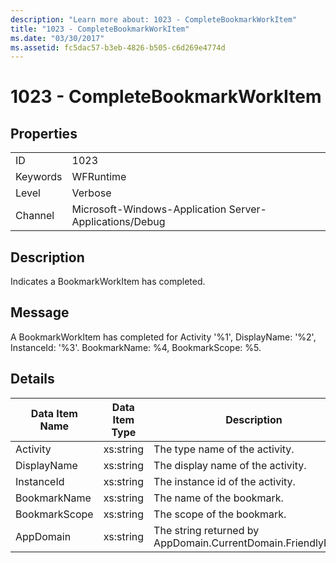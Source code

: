 ```yaml
---
description: "Learn more about: 1023 - CompleteBookmarkWorkItem"
title: "1023 - CompleteBookmarkWorkItem"
ms.date: "03/30/2017"
ms.assetid: fc5dac57-b3eb-4826-b505-c6d269e4774d
---
```

# 1023 - CompleteBookmarkWorkItem

## Properties  
  
|||  
|-|-|  
|ID|1023|  
|Keywords|WFRuntime|  
|Level|Verbose|  
|Channel|Microsoft-Windows-Application Server-Applications/Debug|  
  
## Description  

 Indicates a BookmarkWorkItem has completed.  
  
## Message  

 A BookmarkWorkItem has completed for Activity '%1', DisplayName: '%2', InstanceId: '%3'. BookmarkName: %4, BookmarkScope: %5.  
  
## Details  
  
|Data Item Name|Data Item Type|Description|  
|--------------------|--------------------|-----------------|  
|Activity|xs:string|The type name of the activity.|  
|DisplayName|xs:string|The display name of the activity.|  
|InstanceId|xs:string|The instance id of the activity.|  
|BookmarkName|xs:string|The name of the bookmark.|  
|BookmarkScope|xs:string|The scope of the bookmark.|  
|AppDomain|xs:string|The string returned by AppDomain.CurrentDomain.FriendlyName.|
